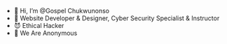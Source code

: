 - 👋 Hi, I’m @Gospel Chukwunonso 
- 🤗 Website Developer & Designer, Cyber Security Specialist & Instructor
- 😈 Ethical Hacker
- 👾 We Are Anonymous 
<!---
GospelHack33/GospelHack33 is a ✨ special ✨ repository because its `README.md` (this file) appears on your GitHub profile.
You can click the Preview link to take a look at your changes.
--->
